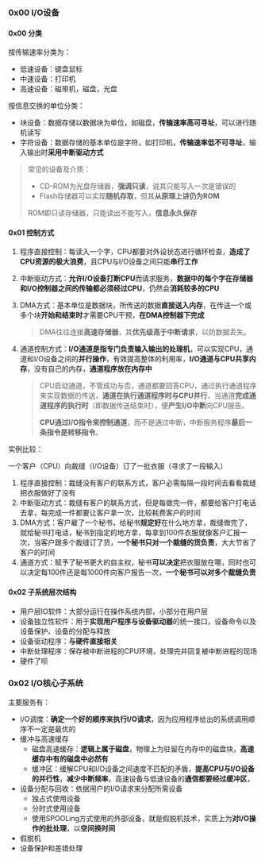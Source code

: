 ### 0x00 I/O设备

#### 0x00 分类

按传输速率分类为：

* 低速设备：键盘鼠标
* 中速设备：打印机
* 高速设备：磁带机，磁盘，光盘

按信息交换的单位分类：

* 块设备：数据存储以数据块为单位，如磁盘，**传输速率高可寻址**，可以进行随机读写
* 字符设备：数据存储的基本单位是字符，如打印机，**传输速率低不可寻址**，输入输出时**采用中断驱动方式**

> 常见的设备及介质：
>
> * CD-ROM为光盘存储器，**强调只读**，说其只能写入一次是错误的
> * Flash存储器可以实现**随机存取**，但其**从原理上讲仍为ROM**
>
> ROM即只读存储器，只能读出不能写入，**信息永久保存**

#### 0x01 控制方式

1. 程序直接控制：每读入一个字，CPU都要对外设状态进行循环检查，**造成了CPU资源的极大浪费**，且CPU与I/O设备之间只能**串行工作**

2. 中断驱动方式：**允许I/O设备打断CPU**而请求服务，**数据中的每个字在存储器和I/O控制器之间的传输都必须经过CPU**，仍然会**消耗较多的CPU**

3. DMA方式：基本单位是数据块，所传送的数据**直接送入内存**，在传送一个或多个块**开始和结束时**才需要CPU干预，**在DMA控制器下完成**

   > DMA往往连接**高速存储器**，其**优先级高于中断请求**，以防数据丢失。

4. 通道控制方式：**I/O通道是指专门负责输入输出的处理机**，可以实现CPU，通道和I/O设备之间的**并行操作**，有效提高整体的利用率，**I/O通道与CPU共享内存**，没有自己的内存，**通道程序放在内存中**

   > CPU启动通道，不管成功与否，通道都要回答CPU，通过执行通道程序来实现数据的传送，**通道在执行通道程序时与CPU并行**，当通道**完成通道程序的执行时**（即数据传送结束时），便**产生I/O中断**向CPU报告。
   >
   > **CPU通过I/O指令来控制通道**，而不是通过中断，中断服务程序**最后一条指令是转移指令**。

实例比较：

一个客户（CPU）向裁缝（I/O设备）订了一批衣服（寻求了一段输入）

1. 程序直接控制：裁缝没有客户的联系方式，客户必需每隔一段时间去看看裁缝把衣服做好了没有
2. 中断驱动方式：裁缝有客户的联系方式，但是每做完一件，都要给客户打电话去拿，每完成一件都要让客户拿一次，比较耗费客户的时间
3. DMA方式：客户雇了一个秘书，给秘书**规定好**在什么地方拿，裁缝做完了，就给秘书打电话，秘书到指定的地方拿，每拿到100件衣服就像客户汇报一次，当客户跟多个裁缝订了货，**一个秘书只对一个裁缝的货负责**，大大节省了客户的时间
4. 通道方式：赋予了秘书更大的自主权，秘书**可以决定**把衣服放在哪，同时也可以决定每100件还是每1000件向客户报告一次，**一个秘书可以对多个裁缝负责**

#### 0x02 子系统层次结构

* 用户层IO软件：大部分运行在操作系统内部，小部分在用户层
* 设备独立性软件：用于**实现用户程序与设备驱动器**的统一接口，设备命令以及设备保护、设备的分配与释放
* 设备驱动程序：**与硬件直接相关**
* 中断处理程序：保存被中断进程的CPU环境，处理完并回复被中断进程的现场
* 硬件了呗

### 0x02 I/O核心子系统

主要服务有：

* I/O调度：**确定一个好的顺序来执行I/O请求**，因为应用程序给出的系统调用顺序不一定是最优的
* 缓冲与高速缓存
  * 磁盘高速缓存：**逻辑上属于磁盘**，物理上为驻留在内存中的磁盘块，**高速缓存中有的磁盘中必然有**
  * 缓冲区：缓解CPU和I/O设备之间速度不匹配的矛盾，**提高CPU与I/O设备的并行性**，**减少中断频率**，高速设备与低速设备的**通信都要经过缓冲区**，
* 设备分配与回收：依据用户的I/O请求来分配所需设备
  * 独占式使用设备
  * 分时式使用设备
  * 使用SPOOLing方式使用的外部设备，就是假脱机技术，实质上为**对I/O操作的批处理**，以**空间换时间**
* 假脱机
* 设备保护和差错处理